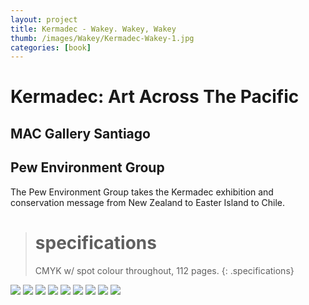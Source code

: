```yaml
---
layout: project
title: Kermadec - Wakey. Wakey, Wakey
thumb: /images/Wakey/Kermadec-Wakey-1.jpg
categories: [book]
---
```


# Kermadec: Art Across The Pacific

## MAC Gallery Santiago 

## Pew Environment Group

The Pew Environment Group takes the Kermadec exhibition and conservation message from New Zealand to Easter Island to Chile.

> # specifications
> CMYK w/ spot colour throughout, 112 pages.
{: .specifications}

![](/images/Wakey/Kermadec-Wakey-1.jpg)
![](/images/Wakey/Kermadec-Wakey-2.jpg)
![](/images/Wakey/Kermadec-Wakey-3.jpg)
![](/images/Wakey/Kermadec-Wakey-4.jpg)
![](/images/Wakey/Kermadec-Wakey-5.jpg)
![](/images/Wakey/Kermadec-Wakey-6.jpg)
![](/images/Wakey/Kermadec-Wakey-7.jpg)
![](/images/Wakey/Kermadec-Wakey-8.jpg)
![](/images/Wakey/Kermadec-Wakey-9.jpg)

